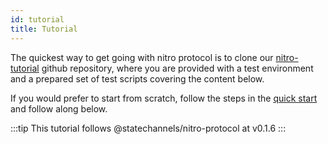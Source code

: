 ```yaml
---
id: tutorial
title: Tutorial
---
```


The quickest way to get going with nitro protocol is to clone our [nitro-tutorial](https://github.com/statechannels/nitro-tutorial) github repository, where you are provided with a test environment and a prepared set of test scripts covering the content below.

If you would prefer to start from scratch, follow the steps in the [quick start](./quick-start) and follow along below.

:::tip
This tutorial follows @statechannels/nitro-protocol at v0.1.6
:::
